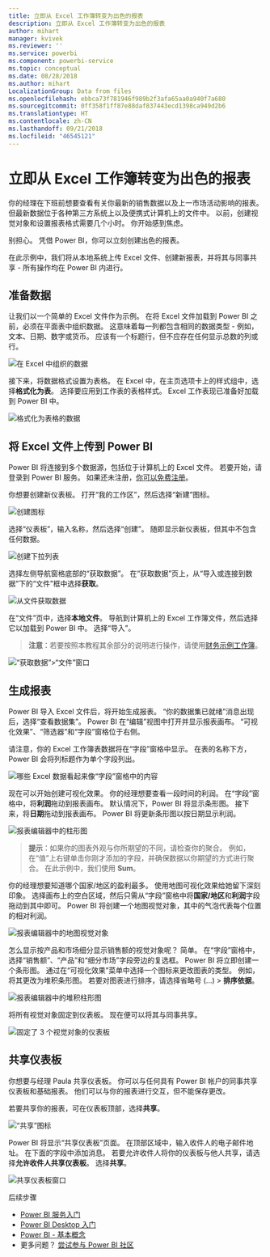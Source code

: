 ```yaml
---
title: 立即从 Excel 工作簿转变为出色的报表
description: 立即从 Excel 工作簿转变为出色的报表
author: mihart
manager: kvivek
ms.reviewer: ''
ms.service: powerbi
ms.component: powerbi-service
ms.topic: conceptual
ms.date: 08/28/2018
ms.author: mihart
LocalizationGroup: Data from files
ms.openlocfilehash: ebbca73f781946f989b2f3afa65aa0a940f7a680
ms.sourcegitcommit: 0ff358f1ff87e88daf837443ecd1398ca949d2b6
ms.translationtype: HT
ms.contentlocale: zh-CN
ms.lasthandoff: 09/21/2018
ms.locfileid: "46545121"
---
```

# <a name="from-excel-workbook-to-stunning-report-in-no-time"></a>立即从 Excel 工作簿转变为出色的报表
你的经理在下班前想要查看有关你最新的销售数据以及上一市场活动影响的报表。 但最新数据位于各种第三方系统上以及便携式计算机上的文件中。 以前，创建视觉对象和设置报表格式需要几个小时。 你开始感到焦虑。

别担心。 凭借 Power BI，你可以立刻创建出色的报表。

在此示例中，我们将从本地系统上传 Excel 文件、创建新报表，并将其与同事共享 - 所有操作均在 Power BI 内进行。

## <a name="prepare-your-data"></a>准备数据
让我们以一个简单的 Excel 文件作为示例。 在将 Excel 文件加载到 Power BI 之前，必须在平面表中组织数据。 这意味着每一列都包含相同的数据类型 - 例如，文本、日期、数字或货币。 应该有一个标题行，但不应存在任何显示总数的列或行。

![在 Excel 中组织的数据](media/service-from-excel-to-stunning-report/pbi_excel_file.png)

接下来，将数据格式设置为表格。 在 Excel 中，在主页选项卡上的样式组中，选择**格式化为表**。 选择要应用到工作表的表格样式。 Excel 工作表现已准备好加载到 Power BI 中。

![格式化为表格的数据](media/service-from-excel-to-stunning-report/pbi_excel_table.png)

## <a name="upload-your-excel-file-into-power-bi"></a>将 Excel 文件上传到 Power BI
Power BI 将连接到多个数据源，包括位于计算机上的 Excel 文件。 若要开始，请登录到 Power BI 服务。 如果还未注册，[你可以免费注册](https://powerbi.com)。

你想要创建新仪表板。 打开“我的工作区”，然后选择“新建”图标。

![创建图标](media/service-from-excel-to-stunning-report/power-bi-new-dash.png)

选择“仪表板”，输入名称，然后选择“创建”。 随即显示新仪表板，但其中不包含任何数据。

![创建下拉列表](media/service-from-excel-to-stunning-report/power-bi-create-dash.png)

选择左侧导航窗格底部的“获取数据”。 在“获取数据”页上，从“导入或连接到数据”下的“文件”框中选择**获取**。

![从文件获取数据](media/service-from-excel-to-stunning-report/pbi_get_files.png)

在“文件”页中，选择**本地文件**。 导航到计算机上的 Excel 工作簿文件，然后选择它以加载到 Power BI 中。 选择“导入”。

> **注意**：若要按照本教程其余部分的说明进行操作，请使用[财务示例工作簿](sample-financial-download.md)。
> 
> 

![“获取数据”>“文件”窗口](media/service-from-excel-to-stunning-report/pbi_local_file.png)

## <a name="build-your-report"></a>生成报表
Power BI 导入 Excel 文件后，将开始生成报表。 “你的数据集已就绪”消息出现后，选择“查看数据集”。  Power BI 在“编辑”视图中打开并显示报表画布。 “可视化效果”、“筛选器”和“字段”窗格位于右侧。

请注意，你的 Excel 工作簿表数据将在“字段”窗格中显示。 在表的名称下方，Power BI 会将列标题作为单个字段列出。

![哪些 Excel 数据看起来像“字段”窗格中的内容](media/service-from-excel-to-stunning-report/pbi_report_fields.png)

现在可以开始创建可视化效果。 你的经理想要查看一段时间的利润。 在“字段”窗格中，将**利润**拖动到报表画布。 默认情况下，Power BI 将显示条形图。 接下来，将**日期**拖动到报表画布。 Power BI 将更新条形图以按日期显示利润。

![报表编辑器中的柱形图](media/service-from-excel-to-stunning-report/pbi_report_pin-new.png)

> **提示**：如果你的图表外观与你所期望的不同，请检查你的聚合。 例如，在“值”上右键单击你刚才添加的字段，并确保数据以你期望的方式进行聚合。  在此示例中，我们使用 **Sum**。
> 
> 

你的经理想要知道哪个国家/地区的盈利最多。 使用地图可视化效果给她留下深刻印象。 选择画布上的空白区域，然后只需从“字段”窗格中将**国家/地区**和**利润**字段拖动到其中即可。 Power BI 将创建一个地图视觉对象，其中的气泡代表每个位置的相对利润。

![报表编辑器中的地图视觉对象](media/service-from-excel-to-stunning-report/pbi_report_map-new.png)

怎么显示按产品和市场细分显示销售额的视觉对象呢？ 简单。 在“字段”窗格中，选择“销售额”、“产品”和“细分市场”字段旁边的复选框。 Power BI 将立即创建一个条形图。 通过在“可视化效果”菜单中选择一个图标来更改图表的类型。 例如，将其更改为堆积条形图。  若要对图表进行排序，请选择省略号 (...) > **排序依据**。

![报表编辑器中的堆积柱形图](media/service-from-excel-to-stunning-report/pbi_barchart-new.png)

将所有视觉对象固定到仪表板。 现在便可以将其与同事共享。

![固定了 3 个视觉对象的仪表板](media/service-from-excel-to-stunning-report/pbi_report.png)

## <a name="share-your-dashboard"></a>共享仪表板
你想要与经理 Paula 共享仪表板。 你可以与任何具有 Power BI 帐户的同事共享仪表板和基础报表。 他们可以与你的报表进行交互，但不能保存更改。

若要共享你的报表，可在仪表板顶部，选择**共享**。

![“共享”图标](media/service-from-excel-to-stunning-report/power-bi-share.png)

Power BI 将显示“共享仪表板”页面。 在顶部区域中，输入收件人的电子邮件地址。 在下面的字段中添加消息。 若要允许收件人将你的仪表板与他人共享，请选择**允许收件人共享仪表板**。 选择**共享**。

![共享仪表板窗口](media/service-from-excel-to-stunning-report/power-bi-share-dash-new.png)

后续步骤

* [Power BI 服务入门](service-get-started.md)
* [Power BI Desktop 入门](desktop-getting-started.md)
* [Power BI - 基本概念](consumer/end-user-basic-concepts.md)
* 更多问题？ [尝试参与 Power BI 社区](http://community.powerbi.com/)

